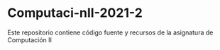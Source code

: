 # Computaci-nII-2021-2
Este repositorio contiene código fuente y recursos de la asignatura de Computación II
